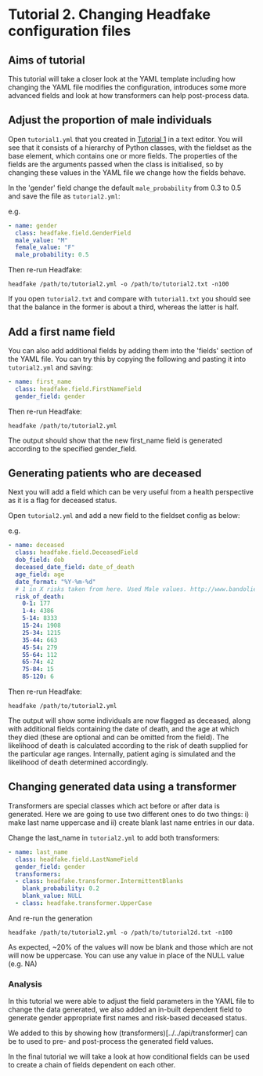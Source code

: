 # Tutorial 2. Changing Headfake configuration files

## Aims of tutorial
This tutorial will take a closer look at the YAML template including how changing the YAML file modifies the configuration, introduces some more advanced fields and look at how transformers can help post-process data.

## Adjust the proportion of male individuals
Open `tutorial1.yml` that you created in [Tutorial 1](tutorial1.md) in a text editor.
You will see that it consists of a hierarchy of Python classes, with the fieldset as the base element, which contains one or more fields. The properties of the fields are the arguments passed when the class is initialised, so by changing these values in the YAML file we change how the fields behave.

In the 'gender' field change the default `male_probability` from 0.3 to 0.5 and save the file as `tutorial2.yml`:

e.g.
```yaml
- name: gender
  class: headfake.field.GenderField
  male_value: "M"
  female_value: "F"
  male_probability: 0.5
```

Then re-run Headfake:
```
headfake /path/to/tutorial2.yml -o /path/to/tutorial2.txt -n100
```

If you open `tutorial2.txt` and compare with `tutorial1.txt` you should see that the balance in the former is about a third, whereas the latter is half.

## Add a first name field

You can also add additional fields by adding them into the 'fields' section of the YAML file.
You can try this by copying the following and pasting it into `tutorial2.yml` and saving:

```yaml
- name: first_name
  class: headfake.field.FirstNameField
  gender_field: gender
```

Then re-run Headfake:
```
headfake /path/to/tutorial2.yml
```

The output should show that the new first_name field is generated according to the specified gender_field.


## Generating patients who are deceased
Next you will add a field which can be very useful from a health perspective as it is a flag for deceased status.

Open `tutorial2.yml` and add a new field to the fieldset config as below:

e.g.
```yaml
- name: deceased
  class: headfake.field.DeceasedField
  dob_field: dob
  deceased_date_field: date_of_death
  age_field: age
  date_format: "%Y-%m-%d"
  # 1 in X risks taken from here. Used Male values. http://www.bandolier.org.uk/booth/Risk/dyingage.html
  risk_of_death:
	0-1: 177
	1-4: 4386
	5-14: 8333
	15-24: 1908
	25-34: 1215
	35-44: 663
	45-54: 279
	55-64: 112
	65-74: 42
	75-84: 15
	85-120: 6
```

Then re-run Headfake:
```
headfake /path/to/tutorial2.yml
```

The output will show some individuals are now flagged as deceased, along with additional fields containing the date of death, and the age at which they died (these are optional and can be omitted from the field). The likelihood of death is calculated according to the risk of death supplied for the particular age ranges. Internally, patient aging is simulated and the likelihood of death determined accordingly.


## Changing generated data using a transformer

Transformers are special classes which act before or after data is generated. Here we are going to use two different ones to do two things: i) make last name uppercase and ii) create blank last name entries in our data.

Change the last_name in `tutorial2.yml` to add both transformers:

```yaml
- name: last_name
  class: headfake.field.LastNameField
  gender_field: gender
  transformers:
  - class: headfake.transformer.IntermittentBlanks
    blank_probability: 0.2
    blank_value: NULL
  - class: headfake.transformer.UpperCase
```

And re-run the generation
```
headfake /path/to/tutorial2.yml -o /path/to/tutorial2d.txt -n100
```

As expected, ~20% of the values will now be blank and those which are not will now be uppercase. You can use any value
in place of the NULL value (e.g. NA)


### Analysis
In this tutorial we were able to adjust the field parameters in the YAML file to change the data generated, we also
added an in-built dependent field to generate gender appropriate first names and risk-based deceased status.

We added to this by showing how (transformers)[../../api/transformer] can be to used to pre- and post-process the generated field values.

In the final tutorial we will take a look at how conditional fields can be used to create a chain of fields dependent on each other.

